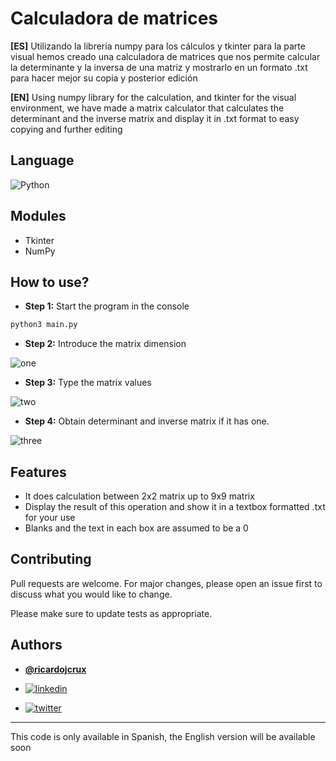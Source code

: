 # Calculadora de matrices 

**[ES]** Utilizando la libreria numpy para los cálculos y tkinter para la parte visual hemos creado una calculadora de matrices que nos permite calcular la determinante y la inversa de una matriz y mostrarlo en un formato .txt para hacer mejor su copia y posterior edición

**[EN]** Using numpy library for the calculation, and tkinter for the visual environment, we have made a matrix calculator that calculates the determinant and the inverse matrix and display it in .txt format to easy copying and further editing

## Language

![Python](https://img.shields.io/badge/python-3670A0?style=for-the-badge&logo=python&logoColor=white)

## Modules

- Tkinter
- NumPy

## How to use?

- **Step 1:** Start the program in the console
```bash
python3 main.py
```

- **Step 2:** Introduce the matrix dimension

![one](https://github.com/ricardojcrux/matrix-calculator/assets/117320464/98634051-a102-43c1-83d0-db43c4fd0ff2)

- **Step 3:** Type the matrix values

![two](https://github.com/ricardojcrux/matrix-calculator/assets/117320464/5d60de69-9a3a-42c5-9695-41359dfdd204)

- **Step 4:** Obtain determinant and inverse matrix if it has one.

![three](https://github.com/ricardojcrux/matrix-calculator/assets/117320464/b3416c18-008d-4e28-b92b-5ed107478e4d)

## Features

- It does calculation between 2x2 matrix up to 9x9 matrix
- Display the result of this operation and show it in a textbox formatted .txt for your use
- Blanks and the text in each box are assumed to be a 0

## Contributing

Pull requests are welcome. For major changes, please open an issue first
to discuss what you would like to change.

Please make sure to update tests as appropriate.

## Authors

- **[@ricardojcrux](https://www.github.com/ricardojcrux)**

- [![linkedin](https://img.shields.io/badge/linkedin-0A66C2?style=for-the-badge&logo=linkedin&logoColor=white)](https://www.linkedin.com/in/ricardojcrux) 

- [![twitter](https://img.shields.io/badge/twitter-1DA1F2?style=for-the-badge&logo=twitter&logoColor=white)](https://twitter.com/ricardojcrux)

-----

This code is only available in Spanish, the English version will be available soon
